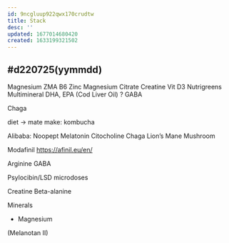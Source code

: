 ```yaml
---
id: 9ncgluup922qwx170crudtw
title: Stack
desc: ''
updated: 1677014680420
created: 1633199321502
---
```

## #d220725(yymmdd)

Magnesium
    ZMA
        B6
        Zinc
        Magnesium Citrate
Creatine
Vit D3
Nutrigreens
Multimineral
DHA, EPA (Cod Liver Oil)
? GABA

Chaga

diet -> mate
make: kombucha


Alibaba:
Noopept
Melatonin
Citocholine
Chaga
 Lion’s Mane Mushroom

Modafinil
 https://afinil.eu/en/

Arginine
GABA

Psylocibin/LSD microdoses

Creatine
Beta-alanine

Minerals

* Magnesium

(Melanotan II)
